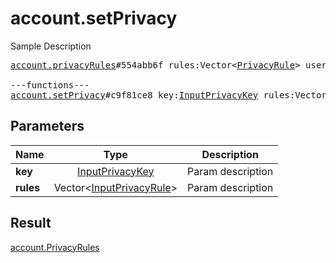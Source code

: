 # account.setPrivacy

Sample Description

<pre>
<a href="../constructor/account.privacyRules.md">account.privacyRules</a>#554abb6f rules:Vector&lt;<a href="../type/PrivacyRule.md">PrivacyRule</a>&gt; users:Vector&lt;<a href="../type/User.md">User</a>&gt; = <a href="../type/account.PrivacyRules.md">account.PrivacyRules</a>;

---functions---
<a href="../method/account.setPrivacy.md">account.setPrivacy</a>#c9f81ce8 key:<a href="../type/InputPrivacyKey.md">InputPrivacyKey</a> rules:Vector&lt;<a href="../type/InputPrivacyRule.md">InputPrivacyRule</a>&gt; = <a href="../type/account.PrivacyRules.md">account.PrivacyRules</a>;</pre>
## Parameters

| Name | Type | Description |
|------|:----:|-------------|
| **key** | <a href="../type/InputPrivacyKey.md">InputPrivacyKey</a> | Param description |
| **rules** | Vector&lt;<a href="../type/InputPrivacyRule.md">InputPrivacyRule</a>&gt; | Param description |

## Result

<a href="../type/account.PrivacyRules.md">account.PrivacyRules</a>

